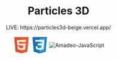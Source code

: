
<h1 align="center">Particles 3D</h1>

<div align="center">
LIVE:  https://particles3d-beige.vercel.app/  
</div>

</br>
 <div style="display: inline_block" align="center">
 <img align="center" alt="Amadeo-HTML" height="45" width="45" src="https://raw.githubusercontent.com/devicons/devicon/master/icons/html5/html5-original.svg">
 <img align="center" alt="Amadeo-CSS" height="45" width="45" src="https://raw.githubusercontent.com/devicons/devicon/master/icons/css3/css3-original.svg">
 <img align="center" alt="Amadeo-JavaScript" height="45" width="45" src="https://github.com/Amadeo-Frontend/devicon/blob/master/icons/javascript/javascript-original.svg">
  </div>
  </br>

#
